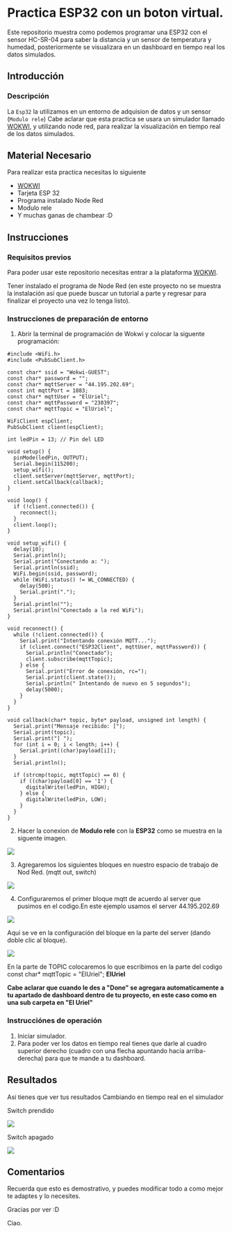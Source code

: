 # Practica ESP32 con un boton virtual.

Este repositorio muestra como podemos programar una ESP32 con el sensor HC-SR-04 para saber la distancia y un sensor de temperatura y humedad, posteriormente se visualizara en un dashboard en tiempo real los datos simulados.

## Introducción

### Descripción

La ```Esp32``` la utilizamos en un entorno de adquision de datos y un sensor (```Modulo rele```) Cabe aclarar que esta practica se usara un simulador llamado [WOKWI](https://https://wokwi.com/), y utilizando node red, para realizar la visualización en tiempo real de los datos simulados.


## Material Necesario

Para realizar esta practica necesitas lo siguiente

- [WOKWI](https://https://wokwi.com/)
- Tarjeta ESP 32
- Programa instalado Node Red
- Modulo rele
- Y muchas ganas de chambear :D


## Instrucciones

### Requisitos previos

Para poder usar este repositorio necesitas entrar a la plataforma [WOKWI](https://https://wokwi.com/).

Tener instalado el programa de Node Red (en este proyecto no se muestra la instalación así que puede buscar un tutorial a parte y regresar para finalizar el proyecto una vez lo tenga listo).


### Instrucciones de preparación de entorno 

1. Abrir la terminal de programación de Wokwi y colocar la siguente programación:


```
#include <WiFi.h>
#include <PubSubClient.h>

const char* ssid = "Wokwi-GUEST";
const char* password = "";
const char* mqttServer = "44.195.202.69";
const int mqttPort = 1883;
const char* mqttUser = "ElUriel";
const char* mqttPassword = "230397";
const char* mqttTopic = "ElUriel";

WiFiClient espClient;
PubSubClient client(espClient);

int ledPin = 13; // Pin del LED

void setup() {
  pinMode(ledPin, OUTPUT);
  Serial.begin(115200);
  setup_wifi();
  client.setServer(mqttServer, mqttPort);
  client.setCallback(callback);
}

void loop() {
  if (!client.connected()) {
    reconnect();
  }
  client.loop();
}

void setup_wifi() {
  delay(10);
  Serial.println();
  Serial.print("Conectando a: ");
  Serial.println(ssid);
  WiFi.begin(ssid, password);
  while (WiFi.status() != WL_CONNECTED) {
    delay(500);
    Serial.print(".");
  }
  Serial.println("");
  Serial.println("Conectado a la red WiFi");
}

void reconnect() {
  while (!client.connected()) {
    Serial.print("Intentando conexión MQTT...");
    if (client.connect("ESP32Client", mqttUser, mqttPassword)) {
      Serial.println("Conectado");
      client.subscribe(mqttTopic);
    } else {
      Serial.print("Error de conexión, rc=");
      Serial.print(client.state());
      Serial.println(" Intentando de nuevo en 5 segundos");
      delay(5000);
    }
  }
}

void callback(char* topic, byte* payload, unsigned int length) {
  Serial.print("Mensaje recibido: [");
  Serial.print(topic);
  Serial.print("] ");
  for (int i = 0; i < length; i++) {
    Serial.print((char)payload[i]);
  }
  Serial.println();

  if (strcmp(topic, mqttTopic) == 0) {
    if ((char)payload[0] == '1') {
      digitalWrite(ledPin, HIGH);
    } else {
      digitalWrite(ledPin, LOW);
    }
  }
}

```

2. Hacer la conexion de **Modulo rele** con la **ESP32** como se muestra en la siguente imagen.


![](https://github.com/UrielMastache/ESP32-BOTON-VIRUAL/blob/main/Conexiones.png?raw=true)


3. Agregaremos los siguientes bloques en nuestro espacio de trabajo de Nod Red. (mqtt out, switch)

![](https://github.com/UrielMastache/ESP32-BOTON-VIRUAL/blob/main/bloques%20node%20red.png?raw=true)

4. Configuraremos el primer bloque mqtt de acuerdo al server que pusimos en el codigo.En este ejemplo usamos el server 44.195.202.69

![](https://github.com/UrielMastache/ESP23-Node-Red/blob/main/server%20codigo.png?raw=true)

Aquí se ve en la configuración del bloque en la parte del server (dando doble clic al bloque).

![](https://github.com/UrielMastache/ESP23-Node-Red/blob/main/server%20mqt.png?raw=true)

En la parte de TOPIC colocaremos lo que escribimos en la parte del codigo const char* mqttTopic = "ElUriel"; **ElUriel**



**Cabe aclarar que cuando le des a "Done" se agregara automaticamente a tu apartado de dashboard dentro de tu proyecto, en este caso como en una sub carpeta en "El Uriel"**


### Instrucciónes de operación

1. Iniciar simulador.
2. Para poder ver los datos en tiempo real tienes que darle al cuadro superior derecho (cuadro con una flecha apuntando hacia arriba-derecha) para que te mande a tu dashboard.

## Resultados


Así tienes que ver tus resultados
Cambiando en tiempo real en el simulador

Switch prendido

![](https://github.com/UrielMastache/ESP32-BOTON-VIRUAL/blob/main/boton%20prendido.png?raw=true)

Switch apagado

![](https://github.com/UrielMastache/ESP32-BOTON-VIRUAL/blob/main/boton%20apagado.png?raw=true)

## Comentarios

Recuerda que esto es demostrativo, y puedes modificar todo a como mejor te adaptes y lo necesites.


Gracias por ver :D 

Ciao.